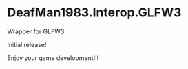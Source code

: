 # DeafMan1983.Interop.GLFW3
 Wrapper for GLFW3
 
 Initial release!
 
 Enjoy your game development!!!
